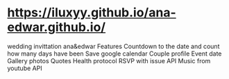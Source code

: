# https://iluxyy.github.io/ana-edwar.github.io/
wedding invittation ana&amp;edwar
Features
Countdown to the date and count how many days have been
Save google calendar
Couple profile
Event date
Gallery photos
Quotes
Health protocol
RSVP with issue API
Music from youtube API
